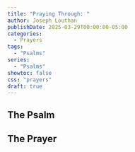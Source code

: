```yaml
---
title: "Praying Through: "
author: Joseph Louthan
publishDate: 2025-03-29T00:00:00-05:00
categories:
  - Prayers
tags:
  - "Psalms"
series:
  - "Psalms"
showtoc: false
css: "prayers"
draft: true
---
```

## The Psalm



## The Prayer

<div style="font-variant: small-caps;">

</div>

```text

```

